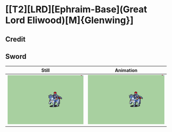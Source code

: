# [\[T2\]\[LRD\]\[Ephraim-Base\]\(Great Lord Eliwood\)\[M\]{Glenwing}]

## Credit


	
## Sword

| Still | Animation |
| :---: | :-------: |
| ![Sword still](./Sword_000.png) | ![Sword animation](./Sword.gif) |
